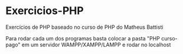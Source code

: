# Exercicios-PHP
Exercícios de PHP baseado no curso de PHP do Matheus Battisti


Para rodar cada um dos programas basta colocar a pasta "PHP curso-pago" em um servidor WAMPP/XAMPP/LAMPP e rodar no localhost
